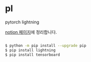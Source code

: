 # pl

pytorch lightning

[notion 페이지](https://www.notion.so/pytorch-lightning-9ce42b7f2a4f499a89885557e8c25949)에 정리합니다.

```bash

$ python -m pip install --upgrade pip
$ pip install lightning
$ pip install tensorboard

```

